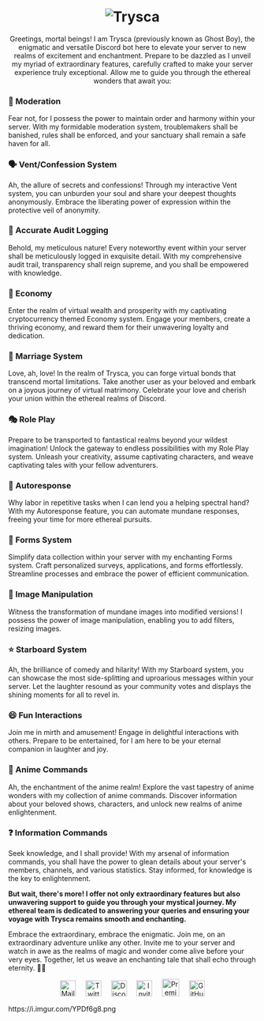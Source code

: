 <h1 align="center">
  <img alt="Trysca" title="Hi" src="https://readme-typing-svg.herokuapp.com?font=Fira+Code&weight=600&size=60&pause=1000&color=%14916702&center=true&vCenter=true&width=435&height=75&lines=Trysca">
</h1>
<p align="center">
  Greetings, mortal beings! I am Trysca (previously known as Ghost Boy), the enigmatic and versatile Discord bot here to elevate your server to new realms of excitement and enchantment. Prepare to be dazzled as I unveil my myriad of extraordinary features, carefully crafted to make your server experience truly exceptional. Allow me to guide you through the ethereal wonders that await you:
</p>
<h3>
  👻 Moderation
</h3>
<p>
  Fear not, for I possess the power to maintain order and harmony within your server. With my formidable moderation system, troublemakers shall be banished, rules shall be enforced, and your sanctuary shall remain a safe haven for all.
</p>
<h3>
  🗣️ Vent/Confession System
</h3>
<p>
  Ah, the allure of secrets and confessions! Through my interactive Vent system, you can unburden your soul and share your deepest thoughts anonymously. Embrace the liberating power of expression within the protective veil of anonymity.
</p>
<h3>
  📜 Accurate Audit Logging
</h3>
<p>
  Behold, my meticulous nature! Every noteworthy event within your server shall be meticulously logged in exquisite detail. With my comprehensive audit trail, transparency shall reign supreme, and you shall be empowered with knowledge.
</p>
<h3>
  💼 Economy
</h3>
<p>
  Enter the realm of virtual wealth and prosperity with my captivating cryptocurrency themed Economy system. Engage your members, create a thriving economy, and reward them for their unwavering loyalty and dedication.
</p>
<h3>
  💑 Marriage System
</h3>
<p>
  Love, ah, love! In the realm of Trysca, you can forge virtual bonds that transcend mortal limitations. Take another user as your beloved and embark on a joyous journey of virtual matrimony. Celebrate your love and cherish your union within the ethereal realms of Discord.
</p>
<h3>
  🎭 Role Play
</h3>
<p>
  Prepare to be transported to fantastical realms beyond your wildest imagination! Unlock the gateway to endless possibilities with my Role Play system. Unleash your creativity, assume captivating characters, and weave captivating tales with your fellow adventurers.
</p>
<h3>
  🤖 Autoresponse
</h3>
<p>
  Why labor in repetitive tasks when I can lend you a helping spectral hand? With my Autoresponse feature, you can automate mundane responses, freeing your time for more ethereal pursuits.
</p>
<h3>
  📝 Forms System
</h3>
<p>
  Simplify data collection within your server with my enchanting Forms system. Craft personalized surveys, applications, and forms effortlessly. Streamline processes and embrace the power of efficient communication.
</p>
<h3>
  🎨 Image Manipulation
</h3>
<p>
  Witness the transformation of mundane images into modified versions! I possess the power of image manipulation, enabling you to add filters, resizing images.
</p>
<h3>
  ⭐ Starboard System
</h3>
<p>
  Ah, the brilliance of comedy and hilarity! With my Starboard system, you can showcase the most side-splitting and uproarious messages within your server. Let the laughter resound as your community votes and displays the shining moments for all to revel in.
</p>
<h3>
  😄 Fun Interactions
</h3>
<p>
  Join me in mirth and amusement! Engage in delightful interactions with others. Prepare to be entertained, for I am here to be your eternal companion in laughter and joy.
</p>
<h3>
  🌸 Anime Commands
</h3>
<p>
  Ah, the enchantment of the anime realm! Explore the vast tapestry of anime wonders with my collection of anime commands. Discover information about your beloved shows, characters, and unlock new realms of anime enlightenment.
</p>
<h3>
  ❓ Information Commands
</h3>
<p>
  Seek knowledge, and I shall provide! With my arsenal of information commands, you shall have the power to glean details about your server's members, channels, and various statistics. Stay informed, for knowledge is the key to enlightenment.
</p>

   **But wait, there's more! I offer not only extraordinary features but also unwavering support to guide you through your mystical journey. My ethereal team is dedicated to answering your queries and ensuring your voyage with Trysca remains smooth and enchanting.**
<p>
  Embrace the extraordinary, embrace the enigmatic. Join me, on an extraordinary adventure unlike any other. Invite me to your server and watch in awe as the realms of magic and wonder come alive before your very eyes. Together, let us weave an enchanting tale that shall echo through eternity. 👻✨
</p>
<p align="center">
  <a href="mailto:tryscabot@gmail.com" target="_blank"><img alt="Mail" title="Mail" height="32" width="32" src="https://i.imgur.com/BIgQdDJ.png"/></a>&nbsp;&nbsp;&nbsp;&nbsp;
  <a href="https://twitter.com/tryscabot" target="_blank"><img alt="Twitter" title="Twitter" height="32" width="32" src="https://svgshare.com/i/sp1.svg"/></a>&nbsp;&nbsp;&nbsp;&nbsp;
  <a href="https://discord.gg/KgyT9VKM86" target="_blank"><img alt="Discord" title="Discord" height="32" width="32" src="https://svgshare.com/i/soe.svg"/></a>&nbsp;&nbsp;&nbsp;&nbsp;
  <a href="https://discord.com/application-directory/859647964230582284" target="_blank"><img alt="Invite" title="Invite" height="32" width="32" src="https://i.imgur.com/ZISuhco.png"/></a>&nbsp;&nbsp;&nbsp;&nbsp;
  <a href="https://www.patreon.com/trysca" target="_blank"><img alt="Premium" title="Premium" height="35" width="35" src="https://i.imgur.com/YPDf6g8.png"/></a>&nbsp;&nbsp;&nbsp;&nbsp;
  <a href="https://github.com/trysca" target="_blank"><img alt="GitHub" title="GitHub" height="32" width="32" src="https://svgshare.com/i/t80.svg"/></a>
</p>
https://i.imgur.com/YPDf6g8.png